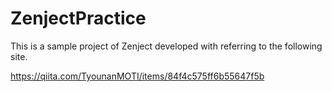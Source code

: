 # ZenjectPractice

This is a sample project of Zenject developed with referring to the following site.

https://qiita.com/TyounanMOTI/items/84f4c575ff6b55647f5b

